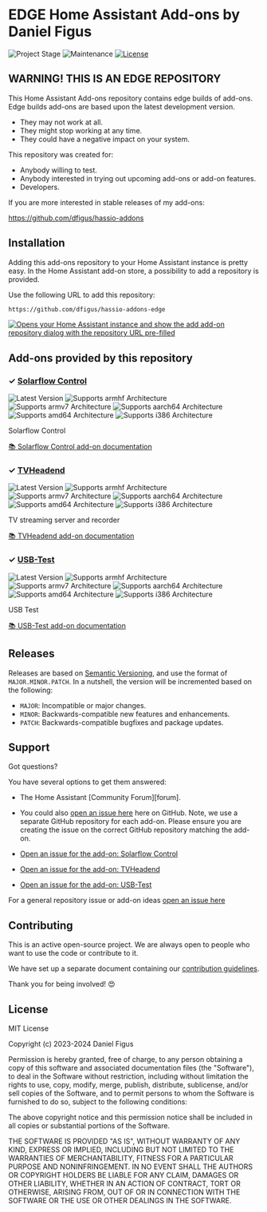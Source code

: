# EDGE Home Assistant Add-ons by Daniel Figus

![Project Stage][project-stage-shield]
![Maintenance][maintenance-shield]
[![License][license-shield]](LICENSE.md)


## WARNING! THIS IS AN EDGE REPOSITORY

This Home Assistant Add-ons repository contains edge builds of add-ons. Edge
builds add-ons are based upon the latest development version.

- They may not work at all.
- They might stop working at any time.
- They could have a negative impact on your system.

This repository was created for:

- Anybody willing to test.
- Anybody interested in trying out upcoming add-ons or add-on features.
- Developers.

If you are more interested in stable releases of my add-ons:

<https://github.com/dfigus/hassio-addons>

## Installation

Adding this add-ons repository to your Home Assistant instance is pretty easy. In
 the Home Assistant add-on store, a possibility to add a repository is provided.

Use the following URL to add this repository:

```txt
https://github.com/dfigus/hassio-addons-edge
```

[![Opens your Home Assistant instance and show the add add-on repository dialog with the repository URL pre-filled](https://my.home-assistant.io/badges/supervisor_add_addon_repository.svg)][my-ha-add-repo]

## Add-ons provided by this repository

### &#10003; [Solarflow Control][addon-solarflow-control]

![Latest Version][solarflow-control-version-shield]
![Supports armhf Architecture][solarflow-control-armhf-shield]
![Supports armv7 Architecture][solarflow-control-armv7-shield]
![Supports aarch64 Architecture][solarflow-control-aarch64-shield]
![Supports amd64 Architecture][solarflow-control-amd64-shield]
![Supports i386 Architecture][solarflow-control-i386-shield]

Solarflow Control

[:books: Solarflow Control add-on documentation][addon-doc-solarflow-control]

### &#10003; [TVHeadend][addon-tvheadend]

![Latest Version][tvheadend-version-shield]
![Supports armhf Architecture][tvheadend-armhf-shield]
![Supports armv7 Architecture][tvheadend-armv7-shield]
![Supports aarch64 Architecture][tvheadend-aarch64-shield]
![Supports amd64 Architecture][tvheadend-amd64-shield]
![Supports i386 Architecture][tvheadend-i386-shield]

TV streaming server and recorder

[:books: TVHeadend add-on documentation][addon-doc-tvheadend]

### &#10003; [USB-Test][addon-usb-test]

![Latest Version][usb-test-version-shield]
![Supports armhf Architecture][usb-test-armhf-shield]
![Supports armv7 Architecture][usb-test-armv7-shield]
![Supports aarch64 Architecture][usb-test-aarch64-shield]
![Supports amd64 Architecture][usb-test-amd64-shield]
![Supports i386 Architecture][usb-test-i386-shield]

USB Test

[:books: USB-Test add-on documentation][addon-doc-usb-test]

## Releases

Releases are based on [Semantic Versioning][semver], and use the format
of ``MAJOR.MINOR.PATCH``. In a nutshell, the version will be incremented
based on the following:

- ``MAJOR``: Incompatible or major changes.
- ``MINOR``: Backwards-compatible new features and enhancements.
- ``PATCH``: Backwards-compatible bugfixes and package updates.

## Support

Got questions?

You have several options to get them answered:

- The Home Assistant [Community Forum][forum].
- You could also [open an issue here][issue] here on GitHub. Note, we use a
 separate GitHub repository for each add-on. Please ensure you are creating
 the issue on the correct GitHub repository matching the add-on.

- [Open an issue for the add-on: Solarflow Control][solarflow-control-issue]
- [Open an issue for the add-on: TVHeadend][tvheadend-issue]
- [Open an issue for the add-on: USB-Test][usb-test-issue]

For a general repository issue or add-on ideas [open an issue here][issue]

## Contributing

This is an active open-source project. We are always open to people who want to
use the code or contribute to it.

We have set up a separate document containing our
[contribution guidelines](CONTRIBUTING.md).

Thank you for being involved! :heart_eyes:

## License

MIT License

Copyright (c) 2023-2024 Daniel Figus

Permission is hereby granted, free of charge, to any person obtaining a copy
of this software and associated documentation files (the "Software"), to deal
in the Software without restriction, including without limitation the rights
to use, copy, modify, merge, publish, distribute, sublicense, and/or sell
copies of the Software, and to permit persons to whom the Software is
furnished to do so, subject to the following conditions:

The above copyright notice and this permission notice shall be included in all
copies or substantial portions of the Software.

THE SOFTWARE IS PROVIDED "AS IS", WITHOUT WARRANTY OF ANY KIND, EXPRESS OR
IMPLIED, INCLUDING BUT NOT LIMITED TO THE WARRANTIES OF MERCHANTABILITY,
FITNESS FOR A PARTICULAR PURPOSE AND NONINFRINGEMENT. IN NO EVENT SHALL THE
AUTHORS OR COPYRIGHT HOLDERS BE LIABLE FOR ANY CLAIM, DAMAGES OR OTHER
LIABILITY, WHETHER IN AN ACTION OF CONTRACT, TORT OR OTHERWISE, ARISING FROM,
OUT OF OR IN CONNECTION WITH THE SOFTWARE OR THE USE OR OTHER DEALINGS IN THE
SOFTWARE.

[addon-solarflow-control]: https://github.com/dfigus/addon-solarflow-control/tree/fec4415
[addon-doc-solarflow-control]: https://github.com/dfigus/addon-solarflow-control/blob/fec4415/README.md
[solarflow-control-issue]: https://github.com/dfigus/addon-solarflow-control/issues
[solarflow-control-version-shield]: https://img.shields.io/badge/version-fec4415-blue.svg
[solarflow-control-aarch64-shield]: https://img.shields.io/badge/aarch64-yes-green.svg
[solarflow-control-amd64-shield]: https://img.shields.io/badge/amd64-yes-green.svg
[solarflow-control-armhf-shield]: https://img.shields.io/badge/armhf-yes-green.svg
[solarflow-control-armv7-shield]: https://img.shields.io/badge/armv7-yes-green.svg
[solarflow-control-i386-shield]: https://img.shields.io/badge/i386-yes-green.svg
[addon-tvheadend]: https://github.com/dfigus/addon-tvheadend/tree/61c5bb8
[addon-doc-tvheadend]: https://github.com/dfigus/addon-tvheadend/blob/61c5bb8/README.md
[tvheadend-issue]: https://github.com/dfigus/addon-tvheadend/issues
[tvheadend-version-shield]: https://img.shields.io/badge/version-61c5bb8-blue.svg
[tvheadend-aarch64-shield]: https://img.shields.io/badge/aarch64-yes-green.svg
[tvheadend-amd64-shield]: https://img.shields.io/badge/amd64-yes-green.svg
[tvheadend-armhf-shield]: https://img.shields.io/badge/armhf-yes-green.svg
[tvheadend-armv7-shield]: https://img.shields.io/badge/armv7-yes-green.svg
[tvheadend-i386-shield]: https://img.shields.io/badge/i386-yes-green.svg
[addon-usb-test]: https://github.com/dfigus/addon-usb-test/tree/744d314
[addon-doc-usb-test]: https://github.com/dfigus/addon-usb-test/blob/744d314/README.md
[usb-test-issue]: https://github.com/dfigus/addon-usb-test/issues
[usb-test-version-shield]: https://img.shields.io/badge/version-744d314-blue.svg
[usb-test-aarch64-shield]: https://img.shields.io/badge/aarch64-yes-green.svg
[usb-test-amd64-shield]: https://img.shields.io/badge/amd64-yes-green.svg
[usb-test-armhf-shield]: https://img.shields.io/badge/armhf-yes-green.svg
[usb-test-armv7-shield]: https://img.shields.io/badge/armv7-yes-green.svg
[usb-test-i386-shield]: https://img.shields.io/badge/i386-yes-green.svg
[dfigus]: https://github.com/dfigus
[issue]: https://github.com/dfigus/hassio-addons-edge/issues
[license-shield]: https://img.shields.io/github/license/dfigus/hassio-addons-edge.svg
[maintenance-shield]: https://img.shields.io/maintenance/yes/2024.svg
[my-ha-add-repo]: https://my.home-assistant.io/redirect/supervisor_add_addon_repository/?repository_url=https%3A%2F%2Fgithub.com%2Fdfigus%2Fhassio-addons-edge
[project-stage-shield]: https://img.shields.io/badge/project%20stage-experimental-yellow.svg
[semver]: http://semver.org/spec/v2.0.0.html
